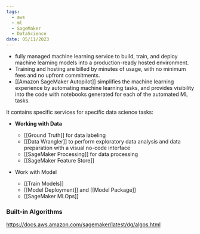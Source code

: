 ```yaml
---
tags:
  - aws
  - ml
  - SageMaker
  - DataScience
date: 05/11/2023
---
```

* fully managed machine learning service to build, train, and deploy machine learning models into a production-ready hosted environment. 
* Training and hosting are billed by minutes of usage, with no minimum fees and no upfront commitments. 
* [[Amazon SageMaker Autopilot]] simplifies the machine learning experience by automating machine learning tasks, and provides visibility into the code with notebooks generated for each of the automated ML tasks.

It contains specific services for specific data science tasks:

* **Working with Data**
	* [[Ground Truth]] for data labeling
	* [[Data Wrangler]] to perform exploratory data analysis and data preparation with a visual no-code interface
	* [[SageMaker Processing]] for data processing
	* [[SageMaker Feature Store]]

* Work with Model
	* [[Train Models]]
	- [[Model Deployment]] and [[Model Package]]
	- [[SageMaker MLOps]]


### Built-in Algorithms

https://docs.aws.amazon.com/sagemaker/latest/dg/algos.html

